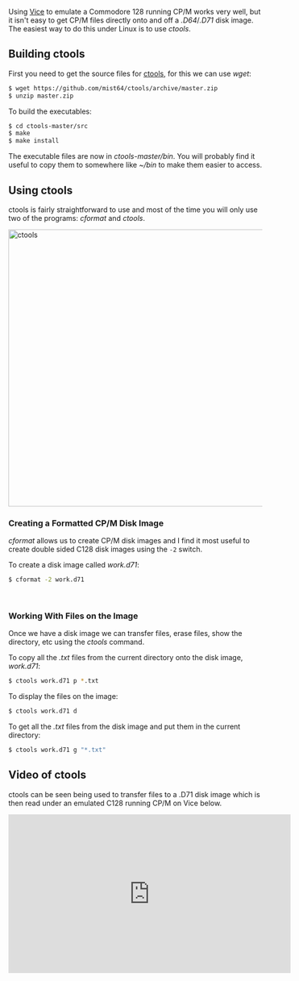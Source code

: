 Using [Vice](http://vice-emu.sourceforge.net/) to emulate a Commodore 128 running CP/M works very well, but it isn't easy to get CP/M files directly onto and off a _.D64_/_.D71_ disk image.  The easiest way to do this under Linux is to use _ctools_.


## Building ctools

First you need to get the source files for [ctools](https://github.com/mist64/ctools), for this we can use _wget_:
```` bash
$ wget https://github.com/mist64/ctools/archive/master.zip
$ unzip master.zip
````

To build the executables:
```` bash
$ cd ctools-master/src
$ make
$ make install
````

The executable files are now in _ctools-master/bin_.  You will probably find it useful to copy them to somewhere like _~/bin_ to make them easier to access.

## Using ctools

ctools is fairly straightforward to use and most of the time you will only use two of the programs: _cformat_ and _ctools_.

<img src="/img/articles/ctools.png" class="img-right" style="width: 550px; clear: right;" title="ctools">

### Creating a Formatted CP/M Disk Image

_cformat_ allows us to create CP/M disk images and I find it most useful to create double sided C128 disk images using the `-2` switch.

To create a disk image called _work.d71_:
```` bash
$ cformat -2 work.d71
````

<br />

### Working With Files on the Image

Once we have a disk image we can transfer files, erase files, show the directory, etc using the _ctools_ command.

To copy all the _.txt_ files from the current directory onto the disk image, _work.d71_:
```` bash
$ ctools work.d71 p *.txt
````

To display the files on the image:
```` bash
$ ctools work.d71 d
````

To get all the _.txt_ files from the disk image and put them in the current directory:
```` bash
$ ctools work.d71 g "*.txt"
````

## Video of ctools

ctools can be seen being used to transfer files to a .D71 disk image which is then read under an emulated C128 running CP/M on Vice below.

<div class="youtube-wrapper">
  <iframe width="560" height="315" src="https://www.youtube.com/embed/lQ1SS16Y_Pg" frameborder="0" allow="accelerometer; autoplay; encrypted-media; gyroscope; picture-in-picture" allowfullscreen></iframe>
</div>
